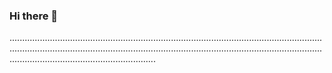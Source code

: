 ### Hi there 👋

..................................................................................................................................................................................................................................................................................................................